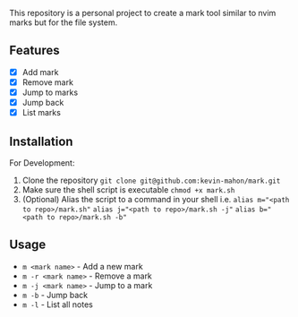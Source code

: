 This repository is a personal project to create a mark tool similar to 
nvim marks but for the file system.

## Features
- [X] Add mark 
- [X] Remove mark 
- [X] Jump to marks 
- [X] Jump back 
- [X] List marks

## Installation
<!-- For Usage: -->
<!-- 1. Run `wget https:// ` -->

For Development:
1. Clone the repository
    `git clone git@github.com:kevin-mahon/mark.git`
2. Make sure the shell script is executable
    `chmod +x mark.sh`
5. (Optional) Alias the script to a command in your shell i.e.
    `alias m="<path to repo>/mark.sh"`
    `alias j="<path to repo>/mark.sh -j"`
    `alias b="<path to repo>/mark.sh -b"`
## Usage
- `m <mark name>` - Add a new mark 
- `m -r <mark name>` - Remove a mark 
- `m -j <mark name>` - Jump to a mark
- `m -b` - Jump back
- `m -l` - List all notes


